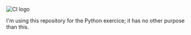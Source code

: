 ![CI logo](https://codeinstitute.s3.amazonaws.com/fullstack/ci_logo_small.png)

I'm using this repository for the Python exercice; it has no other purpose than this.

